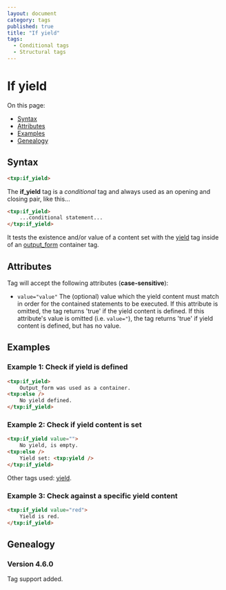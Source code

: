 ```yaml
---
layout: document
category: tags
published: true
title: "If yield"
tags:
  - Conditional tags
  - Structural tags
---
```


# If yield

On this page:

* [Syntax](#user-content-syntax)
* [Attributes](#user-content-attributes)
* [Examples](#user-content-examples)
* [Genealogy](#user-content-genealogy)

## Syntax

~~~ html
<txp:if_yield>
~~~

The **if_yield** tag is a *conditional* tag and always used as an opening and closing pair, like this...

~~~ html
<txp:if_yield>
    ...conditional statement...
</txp:if_yield>
~~~

It tests the existence and/or value of a content set with the [yield](yield) tag inside of an [output_form](output-form) container tag.

## Attributes

Tag will accept the following attributes (**case-sensitive**):

* `value="value"`
The (optional) value which the yield content must match in order for the contained statements to be executed. If this attribute is omitted, the tag returns 'true' if the yield content is defined. If this attribute's value is omitted (i.e. `value="`), the tag returns 'true' if yield content is defined, but has no value.

## Examples

### Example 1: Check if yield is defined

~~~ html
<txp:if_yield>
    Output_form was used as a container.
<txp:else />
    No yield defined.
</txp:if_yield>
~~~

### Example 2: Check if yield content is set

~~~ html
<txp:if_yield value="">
    No yield, is empty.
<txp:else />
    Yield set: <txp:yield />
</txp:if_yield>
~~~

Other tags used: [yield](yield).

### Example 3: Check against a specific yield content

~~~ html
<txp:if_yield value="red">
	Yield is red.
</txp:if_yield>
~~~

## Genealogy

### Version 4.6.0

Tag support added.
